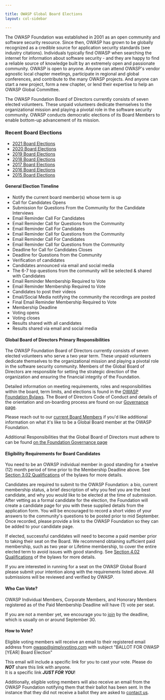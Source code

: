```yaml
---

title: OWASP Global Board Elections
layout: col-sidebar

---
```


The OWASP Foundation was established in 2001 as an open community and software security resource. Since then, OWASP has 
grown to be globally recognized as a credible source for application security standards (see industry citations). Individuals 
typically find OWASP when searching the internet for information about software security - and they are happy to find a 
reliable source of knowledge built by an extremely open and passionate community. OWASP is open to anyone. Anyone can attend 
OWASP's vendor agnostic local chapter meetings, participate in regional and global conferences, and contribute to the many 
OWASP projects. And anyone can start a new project, form a new chapter, or lend their expertise to help an OWASP Global Committee.

The OWASP Foundation Board of Directors currently consists of seven elected volunteers. These unpaid volunteers dedicate 
themselves to the organizational mission and playing a pivotal role in the software security community. OWASP conducts democratic 
elections of its Board Members to enable bottom-up advancement of its mission.

### Recent Board Elections
<!-- todo: change this to read from elections -->
* [2021 Board Elections](2021_elections)
* [2020 Board Elections](2020_elections)
* [2019 Board Elections](2019_elections)
* [2018 Board Elections](2018_elections)
* [2017 Board Elections](2017_elections)
* [2016 Board Elections](2016_elections)
* [2015 Board Elections](2015_elections)

#### General Election Timeline

* Notify the current board member(s) whose term is up
* Call for Candidates Opens
* Submission for Questions From the Community for the Candidate Interviews
* Email Reminder Call For Candidates
* Email Reminder Call for Questions from the Community
* Email Reminder Call For Candidates
* Email Reminder Call for Questions from the Community
* Email Reminder Call For Candidates
* Email Reminder Call for Questions from the Community
* Deadline for Call for Candidates Closes
* Deadline for Questions from the Community
* Verification of candidates
* Candidates announced via email and social media
* The 6-7 top questions from the community will be selected & shared with Candidates
* Email Reminder Membership Required to Vote
* Email Reminder Membership Required to Vote
* Candidates to post their videos
* Email/Social Media notifying the community the recordings are posted
* Final Email Reminder Membership Required to Vote
* Membership Deadline
* Voting opens
* Voting closes
* Results shared with all candidates
* Results shared via email and social media

#### Global Board of Directors Primary Responsibilities

The OWASP Foundation Board of Directors currently consists of seven elected volunteers who serve a two year term. These unpaid volunteers dedicate themselves to the organizational mission and playing a pivotal role in the software security community. Members of the Global Board of Directors are responsible for setting the strategic direction of the organization and ensuring the financial integrity of the Foundation.

Detailed information on meeting requirements, roles and responsibilities within the board, term limits, and elections is found in the [OWASP Foundation Bylaws](/www-policy/legal/bylaws).  The Board of Directors Code of Conduct and details of the orientation and on-boarding process are found on our [Governance page](/governance/).

Please reach out to our [current Board Members](/corporate/) if you'd like additional information on what it's like to be a Global Board member at the OWASP Foundation.

Additional Responsibilities that the Global Board of Directors must adhere to can be found [on the Foundation Governance page](/governance/)

<!-- May need to include some representation of this  '''[[OWASP Board History|Board History]]''' -->

#### Eligibility Requirements for Board Candidates

You need to be an OWASP individual member in good standing for a twelve (12) month period of time prior to the Membership Deadline above. See [Section 3.02 Qualifications](/www-policy/legal/bylaws#section-302-number-tenure-and-qualifications) of the bylaws for more details.

Candidates are required to submit to the OWASP Foundation: a bio, current membership status, a brief description of why you feel you are the best candidate, and why you would like to be elected at the time of submission. After vetting as a formal candidate for the election, the Foundation will create a candidate page for you with these supplied details from the application form. You will be encouraged to record a short video of your answers to the community's questions to be posted prior to mid September. Once recorded, please provide a link to the OWASP Foundation so they can be added to your candidate page.

If elected, successful candidates will need to become a paid member prior to taking their seat on the Board. We recommend obtaining sufficient paid membership, such as two year or Lifetime membership, to cover the entire elected term to avoid issues with good standing. See [Section 4.02 Qualifications](/www-policy/legal/bylaws#section-402-qualifications) of the bylaws for more details.

If you are interested in running for a seat on the OWASP Global Board please submit your intention along with the requirements listed above. All submissions will be reviewed and verified by OWASP.

#### Who Can Vote?

OWASP Individual Members, Corporate Members, and Honorary Members registered as of the Paid Membership Deadline will have (1) vote per seat.

If you are not a member yet, we encourage you to [join](/membership/) by the deadline, which is usually on or around September 30.

#### How to Vote?

Eligible voting members will receive an email to their registered email address from owasp@simplyvoting.com with subject
"BALLOT FOR OWASP [YEAR] Board Election"

This email will include a specific link for you to cast your vote.  Please do ***NOT*** share this link with anyone.  
It is a specific link ***JUST FOR YOU***!

Additionally, eligible voting members will also receive an email from the OWASP Foundation notifying them that their ballot has 
been sent. In the instance that they did not receive a ballot they are asked to [contact us](https://owasporg.atlassian.net/servicedesk/customer/portal/7/group/18/create/72).
